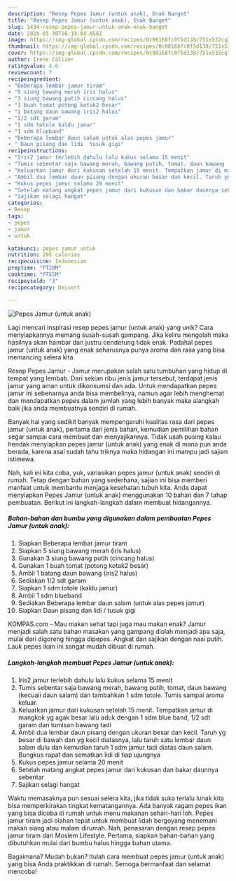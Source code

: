 ```yaml
---
description: "Resep Pepes Jamur (untuk anak), Enak Banget"
title: "Resep Pepes Jamur (untuk anak), Enak Banget"
slug: 1434-resep-pepes-jamur-untuk-anak-enak-banget
date: 2020-05-30T16:19:04.858Z
image: https://img-global.cpcdn.com/recipes/0c98168fc0f5d138/751x532cq70/pepes-jamur-untuk-anak-foto-resep-utama.jpg
thumbnail: https://img-global.cpcdn.com/recipes/0c98168fc0f5d138/751x532cq70/pepes-jamur-untuk-anak-foto-resep-utama.jpg
cover: https://img-global.cpcdn.com/recipes/0c98168fc0f5d138/751x532cq70/pepes-jamur-untuk-anak-foto-resep-utama.jpg
author: Irene Collier
ratingvalue: 4.6
reviewcount: 7
recipeingredient:
- "Beberapa lembar jamur tiram"
- "5 siung bawang merah iris halus"
- "3 siung bawang putih cincang halus"
- "1 buah tomat potong kotak2 besar"
- "1 batang daun bawang iris2 halus"
- "1/2 sdt garam"
- "1 sdm totole kaldu jamur"
- "1 sdm blueband"
- "Beberapa lembar daun salam untuk alas pepes jamur"
- " Daun pisang dan lidi  tusuk gigi"
recipeinstructions:
- "Iris2 jamur terlebih dahulu lalu kukus selama 15 menit"
- "Tumis sebentar saja bawang merah, bawang putih, tomat, daun bawang (kecuali daun salam) dan tambahkan 1 sdm totole. Tumis sampai aroma keluar."
- "Keluarkan jamur dari kukusan setelah 15 menit. Tempatkan jamur di mangkok yg agak besar lalu aduk dengan 1 sdm blue band, 1/2 sdt garam dan tumisan bawang tadi"
- "Ambil dua lembar daun pisang dengan ukuran besar dan kecil. Taruh yg besar di bawah dan yg kecil diatasnya, lalu taruh satu lembar daun salam dulu dan kemudian taruh 1 sdm jamur tadi diatas daun salam. Bungkus rapat dan sematkan lidi di tiap ujungnya"
- "Kukus pepes jamur selama 20 menit"
- "Setelah matang angkat pepes jamur dari kukusan dan bakar daunnya sebentar"
- "Sajikan selagi hangat"
categories:
- Resep
tags:
- pepes
- jamur
- untuk

katakunci: pepes jamur untuk 
nutrition: 295 calories
recipecuisine: Indonesian
preptime: "PT20M"
cooktime: "PT55M"
recipeyield: "3"
recipecategory: Dessert

---
```



![Pepes Jamur (untuk anak)](https://img-global.cpcdn.com/recipes/0c98168fc0f5d138/751x532cq70/pepes-jamur-untuk-anak-foto-resep-utama.jpg)

Lagi mencari inspirasi resep pepes jamur (untuk anak) yang unik? Cara menyiapkannya memang susah-susah gampang. Jika keliru mengolah maka hasilnya akan hambar dan justru cenderung tidak enak. Padahal pepes jamur (untuk anak) yang enak seharusnya punya aroma dan rasa yang bisa memancing selera kita.

Resep Pepes Jamur - Jamur merupakan salah satu tumbuhan yang hidup di tempat yang lembab. Dari sekian ribu jenis jamur tersebut, terdapat jenis jamur yang aman untuk dikonsumsi dan ada. Untuk mendapatkan pepes jamur ini sebenarnya anda bisa membelinya, namun agar lebih menghemat dan mendapatkan pepes dalam jumlah yang lebih banyak maka alangkah baik jika anda membuatnya sendiri di rumah.

Banyak hal yang sedikit banyak mempengaruhi kualitas rasa dari pepes jamur (untuk anak), pertama dari jenis bahan, kemudian pemilihan bahan segar sampai cara membuat dan menyajikannya. Tidak usah pusing kalau hendak menyiapkan pepes jamur (untuk anak) yang enak di mana pun anda berada, karena asal sudah tahu triknya maka hidangan ini mampu jadi sajian istimewa.


Nah, kali ini kita coba, yuk, variasikan pepes jamur (untuk anak) sendiri di rumah. Tetap dengan bahan yang sederhana, sajian ini bisa memberi manfaat untuk membantu menjaga kesehatan tubuh kita. Anda dapat menyiapkan Pepes Jamur (untuk anak) menggunakan 10 bahan dan 7 tahap pembuatan. Berikut ini langkah-langkah dalam membuat hidangannya.

<!--inarticleads1-->

##### Bahan-bahan dan bumbu yang digunakan dalam pembuatan Pepes Jamur (untuk anak):

1. Siapkan Beberapa lembar jamur tiram
1. Siapkan 5 siung bawang merah (iris halus)
1. Gunakan 3 siung bawang putih (cincang halus)
1. Gunakan 1 buah tomat (potong kotak2 besar)
1. Ambil 1 batang daun bawang (iris2 halus)
1. Sediakan 1/2 sdt garam
1. Siapkan 1 sdm totole (kaldu jamur)
1. Ambil 1 sdm blueband
1. Sediakan Beberapa lembar daun salam (untuk alas pepes jamur)
1. Siapkan  Daun pisang dan lidi / tusuk gigi


KOMPAS.com - Mau makan sehat tapi juga mau makan enak? Jamur menjadi salah satu bahan masakan yang gampang diolah menjadi apa saja, mulai dari digoreng hingga dipepes. Angkat dan sajikan dengan nasi putih. Lauk pepes ikan ini sangat mudah dibuat di rumah. 

<!--inarticleads2-->

##### Langkah-langkah membuat Pepes Jamur (untuk anak):

1. Iris2 jamur terlebih dahulu lalu kukus selama 15 menit
1. Tumis sebentar saja bawang merah, bawang putih, tomat, daun bawang (kecuali daun salam) dan tambahkan 1 sdm totole. Tumis sampai aroma keluar.
1. Keluarkan jamur dari kukusan setelah 15 menit. Tempatkan jamur di mangkok yg agak besar lalu aduk dengan 1 sdm blue band, 1/2 sdt garam dan tumisan bawang tadi
1. Ambil dua lembar daun pisang dengan ukuran besar dan kecil. Taruh yg besar di bawah dan yg kecil diatasnya, lalu taruh satu lembar daun salam dulu dan kemudian taruh 1 sdm jamur tadi diatas daun salam. Bungkus rapat dan sematkan lidi di tiap ujungnya
1. Kukus pepes jamur selama 20 menit
1. Setelah matang angkat pepes jamur dari kukusan dan bakar daunnya sebentar
1. Sajikan selagi hangat


Waktu memasaknya pun sesuai selera kita, jika tidak suka terlalu lunak kita bisa memperkirakan tingkat kematangannya. Ada banyak ragam pepes ikan yang bisa dicoba di rumah untuk menu makanan sehari-hari loh. Pepes jamur tiram jadi olahan tepat untuk membuat lidah bergoyang menemani makan siang atau malam dirumah. Nah, penasaran dengan resep pepes jamur tiram dari Moslem Lifestyle. Pertama, siapkan bahan-bahan yang dibutuhkan mulai dari bumbu halus hingga bahan utama. 

Bagaimana? Mudah bukan? Itulah cara membuat pepes jamur (untuk anak) yang bisa Anda praktikkan di rumah. Semoga bermanfaat dan selamat mencoba!
